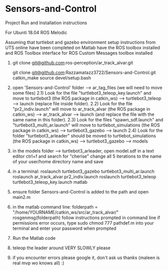 # Sensors-and-Control

Project Run and Installation instructions

For Ubunti 18.04
ROS Melodic 

Assuming that turtlebot and gazebo environment setup instructions from UTS online have been completed
on Matlab have the ROS toolbox installed and ROS Toolbox interface for ROS Custom Messages  toolbox installed


1. git clone git@github.com:ros-perception/ar_track_alvar.git

   git clone git@github.com:Razzamatazz3722/Sensors-and-Control.git
   catkin_make
   source devel/setup.bash
   
2. open 'Sensors-and-Control' folder --> ar_tag_files (we will need to move some files) 
   2.1)
   Look for the file "turtlebot3_teleop_key.launch" and move to turtlebot3 (the ROS package in catkin_ws) --> turtlebot3_teleop --> launch (replace file inside      folder).
   2.2)
   Look for the file "pr2_indiv.launch" will move to ar_track_alvar (the ROS package in catkin_ws) --> ar_track_alvar --> launch (and replace the file with the      same name in this folder).
   2.3)
   Look for the files "spawn_sdf.launch" and "turtlebot3_multi_ar.launch" will move to turtlebot_simulations (the ROS package in catkin_ws) --> turtlebot3_gazebo    --> launch
   2.4)
   Look for the folder "turtlebot3_arleader" should be moved to turtlebot_simulations (the ROS package in catkin_ws) --> turtlebot3_gazebo --> models
   
3. in the models folder --> turtlebot3_arleader, open model.sdf in a text editor
   ctrl+f and search for "cherise" change all 5 iterations to the name of your user/home directory name and save 

4. in a terminal: roslaunch turtlebot3_gazebo turtlebot3_multi_ar.launch
                  roslaunch ar_track_alvar pr2_indiv.launch 
                  roslaunch turtlebot3_teleop turtlebot3_teleop_key.launch 
                  matlab
                  
5.  ensure folder Sensors-and-Control is added to the path and open main2.m

6. in the matlab command line: folderpath = "/home/YOURNAME/catkin_ws/src/ar_track_alvar/"
                               rosgenmsg(folderpath)
                               follow instructions prompted in command line 
                               if permissions error occurs, type sudo chmod 777 pathdef.m  into your terminal and enter your password when prompted 
7. Run the Matlab code
8. teleop the leader around VERY SLOWLY please
9. if you encounter errors please google it, don't ask us thanks (maleen is real mvp wo knows all)  :)
